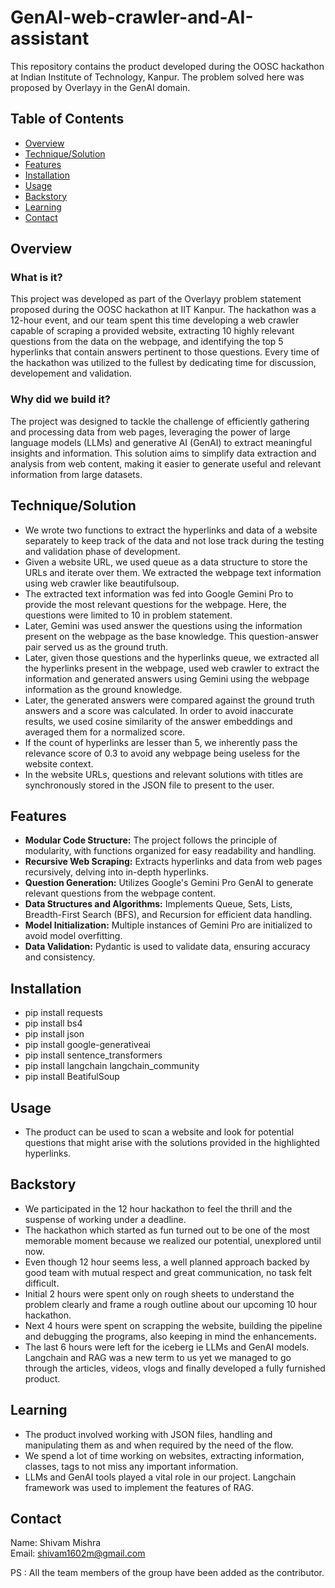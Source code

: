 # GenAI-web-crawler-and-AI-assistant
This repository contains the product developed during the OOSC hackathon at Indian Institute of Technology, Kanpur. The problem solved here was proposed by Overlayy in the GenAI domain.

## Table of Contents

- [Overview](#overview)
- [Technique/Solution](#technique)
- [Features](#features)
- [Installation](#installation)
- [Usage](#usage)
- [Backstory](#backstory)
- [Learning](#learning)
- [Contact](#contact)

## Overview

### What is it?

This project was developed as part of the Overlayy problem statement proposed during the OOSC hackathon at IIT Kanpur. The hackathon was a 12-hour event, and our team spent this time developing a web crawler capable of scraping a provided website, extracting 10 highly relevant questions from the data on the webpage, and identifying the top 5 hyperlinks that contain answers pertinent to those questions. Every time   of the hackathon was utilized to the fullest by dedicating time for discussion, developement and validation.

### Why did we build it?

The project was designed to tackle the challenge of efficiently gathering and processing data from web pages, leveraging the power of large language models (LLMs) and generative AI (GenAI) to extract meaningful insights and information. This solution aims to simplify data extraction and analysis from web content, making it easier to generate useful and relevant information from large datasets.

## Technique/Solution

* We wrote two functions to extract the hyperlinks and data of a website separately to keep track of the data and not lose track during the testing and validation phase of development.
* Given a website URL, we used queue as a data structure to store the URLs and iterate over them. We extracted the webpage text information using web crawler like beautifulsoup.
* The extracted text information was fed into Google Gemini Pro to provide the most relevant questions for the webpage. Here, the questions were limited to 10 in problem statement.
* Later, Gemini was used answer the questions using the information present on the webpage as the base knowledge. This question-answer pair served us as the ground truth.
* Later, given those questions and the hyperlinks queue, we extracted all the hyperlinks present in the webpage, used web crawler to extract the information and generated answers using Gemini using the webpage information as the ground knowledge.
* Later, the generated answers were compared against the ground truth answers and a score was calculated. In order to avoid inaccurate results, we used cosine similarity of the answer embeddings and averaged them for a normalized score.
* If the count of hyperlinks are lesser than 5, we inherently pass the relevance score of 0.3 to avoid any webpage being useless for the website context.
* In the website URLs, questions and relevant solutions with titles are synchronously stored in the JSON file to present to the user.

## Features

- **Modular Code Structure:** The project follows the principle of modularity, with functions organized for easy readability and handling.
- **Recursive Web Scraping:** Extracts hyperlinks and data from web pages recursively, delving into in-depth hyperlinks.
- **Question Generation:** Utilizes Google's Gemini Pro GenAI to generate relevant questions from the webpage content.
- **Data Structures and Algorithms:** Implements Queue, Sets, Lists, Breadth-First Search (BFS), and Recursion for efficient data handling.
- **Model Initialization:** Multiple instances of Gemini Pro are initialized to avoid model overfitting.
- **Data Validation:** Pydantic is used to validate data, ensuring accuracy and consistency.

## Installation

* pip install requests
* pip install bs4
* pip install json
* pip install google-generativeai
* pip install sentence_transformers
* pip install langchain langchain_community
* pip install BeatifulSoup

## Usage 

* The product can be used to scan a website and look for potential questions that might arise with the solutions provided in the highlighted hyperlinks.

## Backstory

* We participated in the 12 hour hackathon to feel the thrill and the suspense of working under a deadline.
* The hackathon which started as fun turned out to be one of the most memorable moment because we realized our potential, unexplored until now.
* Even though 12 hour seems less, a well planned approach backed by good team with mutual respect and great communication, no task felt difficult.
* Initial 2 hours were spent only on rough sheets to understand the problem clearly and frame a rough outline about our upcoming 10 hour hackathon.
* Next 4 hours were spent on scrapping the website, building the pipeline and debugging the programs, also keeping in mind the enhancements.
* The last 6 hours were left for the iceberg ie LLMs and GenAI models. Langchain and RAG was a new term to us yet we managed to go through the articles, videos, vlogs and finally developed a fully furnished product.
  
## Learning

* The product involved working with JSON files, handling and manipulating them as and when required by the need of the flow.
* We spend a lot of time working on websites, extracting information, classes, tags to not miss any important information.
* LLMs and GenAI tools played a vital role in our project. Langchain framework was used to implement the features of RAG.
 ## Contact

Name: Shivam Mishra <br>
Email: shivam1602m@gmail.com

PS : All the team members of the group have been added as the contributor.
 
